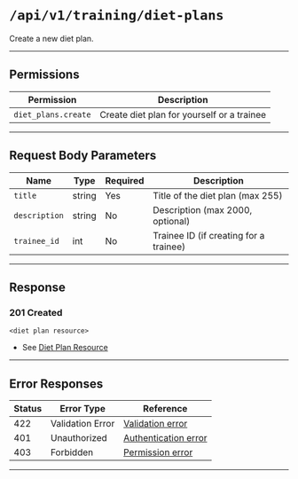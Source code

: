 # `/api/v1/training/diet-plans`

Create a new diet plan.


---

## Permissions
| Permission        | Description                                 |
|-------------------|---------------------------------------------|
| `diet_plans.create` | Create diet plan for yourself or a trainee |

---

## Request Body Parameters
| Name         | Type    | Required | Description                                 |
|--------------|---------|----------|---------------------------------------------|
| `title`      | string  | Yes      | Title of the diet plan (max 255)            |
| `description`| string  | No       | Description (max 2000, optional)            |
| `trainee_id` | int     | No       | Trainee ID (if creating for a trainee)      |

---

## Response

### 201 Created
```
<diet plan resource>
```
- See [Diet Plan Resource](diet_plan_resource.md)

---

## Error Responses
| Status | Error Type         | Reference                                                      |
|--------|--------------------|----------------------------------------------------------------|
| 422    | Validation Error   | [Validation error](../../_globals/validation-errors.md)         |
| 401    | Unauthorized       | [Authentication error](../../_globals/authentication-errors.md) |
| 403    | Forbidden          | [Permission error](../../_globals/permission-errors.md)         |

---
